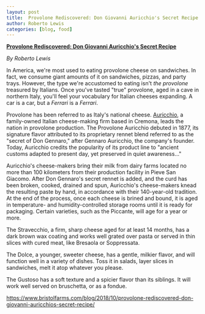 ```yaml
---
layout: post
title:  Provolone Rediscovered: Don Giovanni Auricchio's Secret Recipe
author: Roberto Lewis
categories: [blog, food]
---
```


**[Provolone Rediscovered: Don Giovanni Auricchio's Secret Recipe][id]**

*By Roberto Lewis*

In America, we're most used to eating provolone cheese on sandwiches. In fact, we consume giant amounts of it on sandwiches, pizzas, and party trays. However, the type we're accustomed to eating isn't *the provolone* treasured by Italians. Once you've tasted "true" provolone, aged in a cave in northern Italy, you'll feel your vocabulary for Italian cheeses expanding. A car is a car, but a *Ferrari* is a *Ferrari*.

Provolone has been referred to as Italy's national cheese. [Auricchio](http://auricchio.it/), a family-owned Italian cheese-making firm based in Cremona, leads the nation in provolone production. The Provolone Auricchio debuted in 1877, its signature flavor attributed to its proprietary rennet blend referred to as the "secret of Don Gennaro," after Gennaro Auricchio, the company's founder. Today, Auricchio credits the popularity of its product line to "ancient customs adapted to present day, yet preserved in quiet awareness..."

Auricchio's cheese-makers bring their milk from dairy farms located no more than 100 kilometers from their production facility in Pieve San Giacomo. After Don Gennaro's secret rennet is added, and the curd has been broken, cooked, drained and spun, Auricchio's cheese-makers knead the resulting paste by hand, in accordance with their 140-year-old tradition. At the end of the process, once each cheese is brined and bound, it is aged in temperature- and humidity-controlled storage rooms until it is ready for packaging.  Certain varieties, such as the Piccante, will age for a year or more.

The Stravecchio, a firm, sharp cheese aged for at least 14 months, has a dark brown wax coating and works well grated over pasta or served in thin slices with cured meat, like Bresaola or Soppressata.

The Dolce, a younger, sweeter cheese, has a gentle, milkier flavor, and will function well in a variety of dishes. Toss it in salads, layer slices in sandwiches, melt it atop whatever you please. 

The Gustoso has a soft texture and a spicier flavor than its siblings. It will work well served on bruschetta, or as a fondue.

https://www.bristolfarms.com/blog/2018/10/provolone-rediscovered-don-giovanni-auricchios-secret-recipe/

[id]: https://www.bristolfarms.com/blog/2018/10/provolone-rediscovered-don-giovanni-auricchios-secret-recipe/